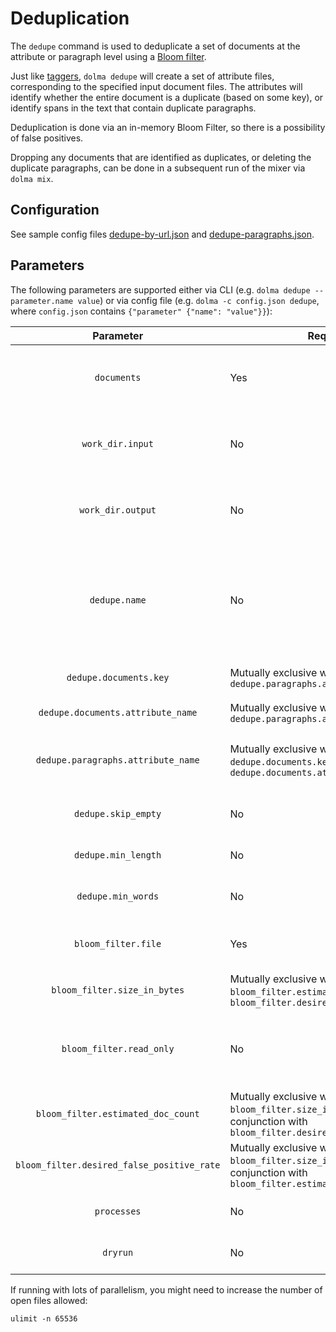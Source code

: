 # Deduplication

The `dedupe` command is used to deduplicate a set of documents at the attribute or paragraph level using a [Bloom filter](https://en.wikipedia.org/wiki/Bloom_filter).

Just like [taggers](taggers.md), `dolma dedupe` will create a set of attribute files, corresponding to the specified input document files. The attributes will identify whether the entire document is a duplicate (based on some key), or identify spans in the text that contain duplicate paragraphs.

Deduplication is done via an in-memory Bloom Filter, so there is a possibility of false positives.

Dropping any documents that are identified as duplicates, or deleting the duplicate paragraphs, can be done in a subsequent run of the mixer via `dolma mix`.

## Configuration

See sample config files [dedupe-by-url.json](examples/dedupe-by-url.json) and [dedupe-paragraphs.json](examples/dedupe-paragraphs.json).

## Parameters

The following parameters are supported either via CLI (e.g. `dolma dedupe --parameter.name value`) or via config file (e.g. `dolma -c config.json dedupe`, where `config.json` contains `{"parameter" {"name": "value"}}`):

|Parameter|Required?|Description|
|:---:|---|---|
|`documents`|Yes| One or more paths for input document files. Each accepts a single wildcard `*` character. Can be local, or an S3-compatible cloud path. |
|`work_dir.input`|No| Path to a local scratch directory where temporary input files can be placed. If not provided, Dolma will make one for you and delete it upon completion. |
|`work_dir.output`|No| Path to a local scratch directory where temporary output files can be placed. If not provided, Dolma will make one for you and delete it upon completion. |
|`dedupe.name`|No| Used to name output attribute files. One output file will be created for each input document file, where the key is obtained by substituting `documents` with `attributes/<name>`. If not provided, we will use either `dedupe.documents.attribute_name` or `dedupe.paragraphs.attribute_name`. |
|`dedupe.documents.key`| Mutually exclusive with `dedupe.paragraphs.attribute_name` | Use the json-path-specified field as the key for deduping. The value of the key must be a string. |
|`dedupe.documents.attribute_name`|Mutually exclusive with `dedupe.paragraphs.attribute_name`| Name of the attribute to set if the document is a duplicate. |
|`dedupe.paragraphs.attribute_name`|Mutually exclusive with `dedupe.documents.key` and `dedupe.documents.attribute_name` | Name of the attribute that will contain spans of duplicate paragraphs. Paragraphs are identified by splitting the `text` field by newline characters. |
|`dedupe.skip_empty`|No| If true, empty documents/paragraphs will be skipped.|
|`dedupe.min_length`|No| Minimum length of documents/paragraphs to be deduplicated. Defaults to 0.|
|`dedupe.min_words`|No| Minimum number of uniseg word units in documents/paragraphs to be deduplicated. Defaults to 0.|
|`bloom_filter.file`|Yes| Save the Bloom filter to this file after processing. If present at startup, the Bloom filter will be loaded from this file. |
|`bloom_filter.size_in_bytes`| Mutually exclusive with `bloom_filter.estimated_doc_count` and `bloom_filter.desired_false_positive_rate`| Used to set the size of the Bloom filter (in bytes). |
|`bloom_filter.read_only`|No| If true, do not write to the Bloom filter. Useful for things like deduping against a precomputed list of blocked attributes (e.g. URLs) or for decontamination against test data. |
|`bloom_filter.estimated_doc_count`| Mutually exclusive with `bloom_filter.size_in_bytes`; must be set in conjunction with `bloom_filter.desired_false_positive_rate` | Estimated number of documents to dedupe. Used to set the size of the Bloom filter. |
|`bloom_filter.desired_false_positive_rate`| Mutually exclusive with `bloom_filter.size_in_bytes`; must be set in conjunction with `bloom_filter.estimated_doc_count` | Desired false positive rate for the Bloom filter. Used to set the size of the Bloom filter. |
|`processes`|No| Number of processes to use for deduplication. One process is used by default. |
|`dryrun`|No| If true, only print the configuration and exit without running the deduper. |


If running with lots of parallelism, you might need to increase the number of open files allowed:

```shell
ulimit -n 65536
```
